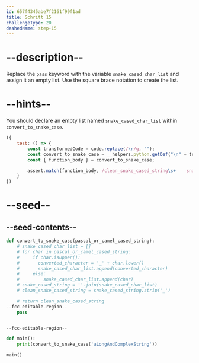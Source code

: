 ```yaml
---
id: 657f4345abe7f2161f99f1ad
title: Schritt 15
challengeType: 20
dashedName: step-15
---
```


# --description--

Replace the `pass` keyword with the variable `snake_cased_char_list` and assign it an empty list. Use the square brace notation to create the list.

# --hints--

You should declare an empty list named `snake_cased_char_list` within `convert_to_snake_case`.

```js
({
    test: () => {
        const transformedCode = code.replace(/\r/g, "");
        const convert_to_snake_case = __helpers.python.getDef("\n" + transformedCode, "convert_to_snake_case");
        const { function_body } = convert_to_snake_case;

        assert.match(function_body, /clean_snake_cased_string\s+    snake_cased_char_list\s*=\s*\[\n*\s*\n*\]/);
    }
})
```

# --seed--

## --seed-contents--

```py
def convert_to_snake_case(pascal_or_camel_cased_string):
    # snake_cased_char_list = []
    # for char in pascal_or_camel_cased_string:
    #     if char.isupper():
    #       converted_character = '_' + char.lower()
    #       snake_cased_char_list.append(converted_character)
    #     else:
    #         snake_cased_char_list.append(char)
    # snake_cased_string = ''.join(snake_cased_char_list)
    # clean_snake_cased_string = snake_cased_string.strip('_')

    # return clean_snake_cased_string
--fcc-editable-region--
    pass


--fcc-editable-region--

def main():
    print(convert_to_snake_case('aLongAndComplexString'))

main()
```
